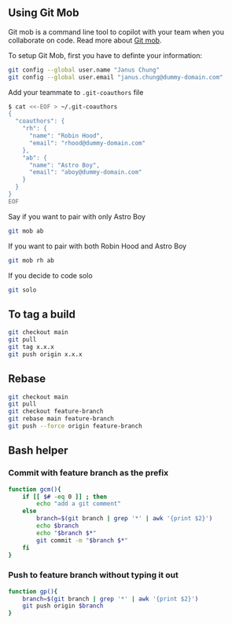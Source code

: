## Using Git Mob
Git mob is a command line tool to copilot with your team when you collaborate on code. Read more about [Git mob](https://www.npmjs.com/package/git-mob).


To setup Git Mob, first you have to definte your information:
``` bash
git config --global user.name "Janus Chung"
git config --global user.email "janus.chung@dummy-domain.com"
```

Add your teammate to `.git-coauthors` file
``` bash
$ cat <<-EOF > ~/.git-coauthors
{
  "coauthors": {
    "rh": {
      "name": "Robin Hood",
      "email": "rhood@dummy-domain.com"
    },
    "ab": {
      "name": "Astro Boy",
      "email": "aboy@dummy-domain.com"
    }
  }
}
EOF
```

Say if you want to pair with only Astro Boy
``` bash
git mob ab
```

If you want to pair with both Robin Hood and Astro Boy
``` bash
git mob rh ab
```

If you decide to code solo
``` bash
git solo
```

## To tag a build
``` bash
git checkout main
git pull
git tag x.x.x
git push origin x.x.x
```

## Rebase
``` bash
git checkout main
git pull
git checkout feature-branch
git rebase main feature-branch
git push --force origin feature-branch
```

## Bash helper

### Commit with feature branch as the prefix
``` bash
function gcm(){
    if [[ $# -eq 0 ]] ; then
        echo "add a git comment"
    else
        branch=$(git branch | grep '*' | awk '{print $2}')
        echo $branch
        echo "$branch $*"
        git commit -m "$branch $*"
    fi    
}
``` 

### Push to feature branch without typing it out
``` bash
function gp(){
    branch=$(git branch | grep '*' | awk '{print $2}')
    git push origin $branch
}
```